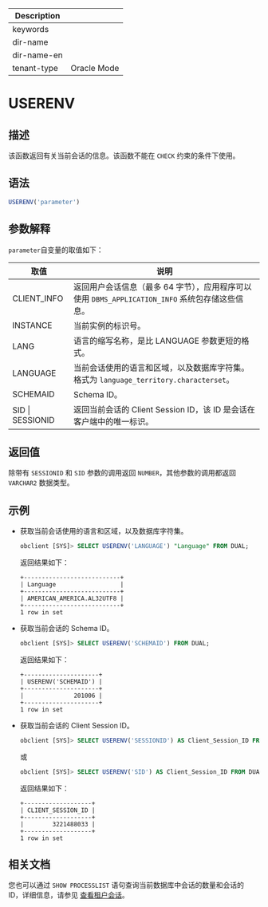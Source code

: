 | Description   |                 |
|---------------|-----------------|
| keywords      |                 |
| dir-name      |                 |
| dir-name-en   |                 |
| tenant-type   | Oracle Mode     |

# USERENV

## 描述

该函数返回有关当前会话的信息。该函数不能在 `CHECK` 约束的条件下使用。

## 语法

```sql
USERENV('parameter')
```

## 参数解释

`parameter`自变量的取值如下：

| **取值** | **说明** |
| -------- | -------- |
| CLIENT_INFO | 返回用户会话信息（最多 64 字节），应用程序可以使用 `DBMS_APPLICATION_INFO` 系统包存储这些信息。 |
| INSTANCE | 当前实例的标识号。 |
| LANG | 语言的缩写名称，是比 LANGUAGE 参数更短的格式。 |
| LANGUAGE | 当前会话使用的语言和区域，以及数据库字符集。格式为 `language_territory.characterset`。 |
| SCHEMAID | Schema ID。 |
| SID \| SESSIONID | 返回当前会话的 Client Session ID，该 ID 是会话在客户端中的唯一标识。|

## 返回值

除带有 `SESSIONID` 和 `SID` 参数的调用返回 `NUMBER`，其他参数的调用都返回 `VARCHAR2` 数据类型。

## 示例

* 获取当前会话使用的语言和区域，以及数据库字符集。

    ```sql
    obclient [SYS]> SELECT USERENV('LANGUAGE') "Language" FROM DUAL;
    ```

    返回结果如下：

    ```shell
    +---------------------------+
    | Language                  |
    +---------------------------+
    | AMERICAN_AMERICA.AL32UTF8 |
    +---------------------------+
    1 row in set
    ```

* 获取当前会话的 Schema ID。

    ```sql
    obclient [SYS]> SELECT USERENV('SCHEMAID') FROM DUAL;
    ```

    返回结果如下：

    ```shell
    +---------------------+
    | USERENV('SCHEMAID') |
    +---------------------+
    |              201006 |
    +---------------------+
    1 row in set
    ```

* 获取当前会话的 Client Session ID。

    ```sql
    obclient [SYS]> SELECT USERENV('SESSIONID') AS Client_Session_ID FROM DUAL;
    ```

    或

    ```sql
    obclient [SYS]> SELECT USERENV('SID') AS Client_Session_ID FROM DUAL;
    ```

    返回结果如下：

    ```shell
    +-------------------+
    | CLIENT_SESSION_ID |
    +-------------------+
    |        3221488033 |
    +-------------------+
    1 row in set
    ```

## 相关文档

您也可以通过 `SHOW PROCESSLIST` 语句查询当前数据库中会话的数量和会话的 ID，详细信息，请参见 [查看租户会话](../../../../../../1200.database-proxy/1500.view-tenant-sessions.md)。
